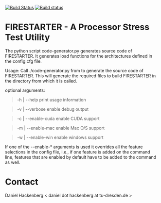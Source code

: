 [![Build Status](https://travis-ci.org/tud-zih-energy/FIRESTARTER.svg?branch=master)](https://travis-ci.org/tud-zih-energy/FIRESTARTER)
[![Build status](https://ci.appveyor.com/api/projects/status/oon43fcq6ulee503/branch/master?svg=true)](https://ci.appveyor.com/project/bmario/firestarter/branch/master)


# FIRESTARTER - A Processor Stress Test Utility

The python script code-generator.py generates source code of FIRESTARTER. It
generates load functions for the architectures defined in the config.cfg file.

Usage:
Call ./code-generator.py from to generate the source code of FIRESTARTER.
This will generate the required files to build FIRESTARTER in the directory
from which it is called.

optional arguments:
> -h | --help            print usage information

> -v | --verbose         enable debug output

> -c | --enable-cuda     enable CUDA support

> -m | --enable-mac      enable Mac O/S support

> -w | --enable-win      enable windows support

If one of the --enable-* arguments is used it overrides all the feature
selections in the config file, i.e., if one feature is added on the command
line, features that are enabled by default have to be added to the command as
well.

# Contact

Daniel Hackenberg < daniel dot hackenberg at tu-dresden.de >
